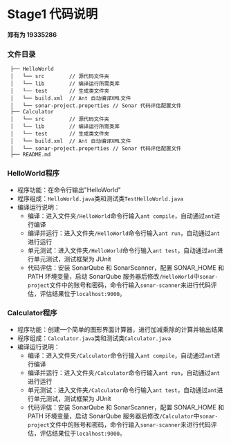 # Stage1 代码说明

**郑有为 19335286**

### 文件目录

``` 
 ├── HelloWorld
 │   └── src 		// 源代码文件夹
 │   └── lib 		// 编译运行所需类库
 │   └── test 		// 生成类文件夹
 │   └── build.xml	// Ant 自动编译XML文件
 │   └── sonar-project.properties // Sonar 代码评估配置文件
 ├── Calculator
 │   └── src 		// 源代码文件夹
 │   └── lib 		// 编译运行所需类库
 │   └── test 		// 生成类文件夹
 │   └── build.xml	// Ant 自动编译XML文件
 │   └── sonar-project.properties // Sonar 代码评估配置文件
 ├── README.md
```

### HelloWorld程序

* 程序功能：在命令行输出"HelloWorld"
* 程序组成：`HelloWorld.java`类和测试类`TestHelloWorld.java`
* 编译运行说明：
  * 编译：进入文件夹`/HelloWorld`命令行输入`ant compile`，自动通过`ant`进行编译
  * 编译并运行：进入文件夹`/HelloWorld`命令行输入`ant run`，自动通过`ant`进行运行
  * 单元测试：进入文件夹`/HelloWorld`命令行输入`ant test`，自动通过`ant`进行单元测试，测试框架为 JUnit
  * 代码评估：安装 SonarQube 和 SonarScanner，配置 SONAR_HOME 和 PATH 环境变量，启动 SonarQube 服务器后修改`/HelloWorld`中`sonar-project`文件中的账号和密码，命令行输入`sonar-scanner`来进行代码评估，评估结果位于`localhost:9000`。

### Calculator程序

* 程序功能：创建一个简单的图形界面计算器，进行加减乘除的计算并输出结果
* 程序组成：`Calculator.java`类和测试类`Calculator.java`
* 编译运行说明：
  * 编译：进入文件夹`/Calculator`命令行输入`ant compile`，自动通过`ant`进行编译
  * 编译并运行：进入文件夹`/Calculator`命令行输入`ant run`，自动通过`ant`进行运行
  * 单元测试：进入文件夹`/Calculator`命令行输入`ant test`，自动通过`ant`进行单元测试，测试框架为 JUnit
  * 代码评估：安装 SonarQube 和 SonarScanner，配置 SONAR_HOME 和 PATH 环境变量，启动 SonarQube 服务器后修改`/Calculator`中`sonar-project`文件中的账号和密码，命令行输入`sonar-scanner`来进行代码评估，评估结果位于`localhost:9000`。

